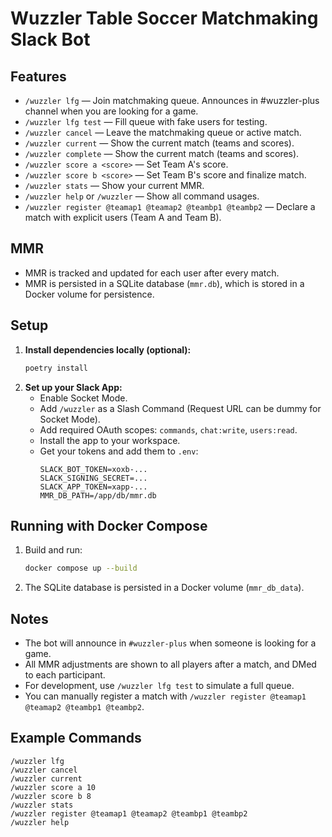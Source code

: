 # Wuzzler Table Soccer Matchmaking Slack Bot

## Features
- `/wuzzler lfg` — Join matchmaking queue. Announces in #wuzzler-plus channel when you are looking for a game.
- `/wuzzler lfg test` — Fill queue with fake users for testing.
- `/wuzzler cancel` — Leave the matchmaking queue or active match.
- `/wuzzler current` — Show the current match (teams and scores).
- `/wuzzler complete` — Show the current match (teams and scores).
- `/wuzzler score a <score>` — Set Team A's score.
- `/wuzzler score b <score>` — Set Team B's score and finalize match.
- `/wuzzler stats` — Show your current MMR.
- `/wuzzler help` or `/wuzzler` — Show all command usages.
- `/wuzzler register @teamap1 @teamap2 @teambp1 @teambp2` — Declare a match with explicit users (Team A and Team B).

## MMR
- MMR is tracked and updated for each user after every match.
- MMR is persisted in a SQLite database (`mmr.db`), which is stored in a Docker volume for persistence.

## Setup
1. **Install dependencies locally (optional):**
   ```sh
   poetry install
   ```
2. **Set up your Slack App:**
   - Enable Socket Mode.
   - Add `/wuzzler` as a Slash Command (Request URL can be dummy for Socket Mode).
   - Add required OAuth scopes: `commands`, `chat:write`, `users:read`.
   - Install the app to your workspace.
   - Get your tokens and add them to `.env`:
     ```
     SLACK_BOT_TOKEN=xoxb-...
     SLACK_SIGNING_SECRET=...
     SLACK_APP_TOKEN=xapp-...
     MMR_DB_PATH=/app/db/mmr.db
     ```

## Running with Docker Compose
1. Build and run:
   ```sh
   docker compose up --build
   ```
2. The SQLite database is persisted in a Docker volume (`mmr_db_data`).

## Notes
- The bot will announce in `#wuzzler-plus` when someone is looking for a game.
- All MMR adjustments are shown to all players after a match, and DMed to each participant.
- For development, use `/wuzzler lfg test` to simulate a full queue.
- You can manually register a match with `/wuzzler register @teamap1 @teamap2 @teambp1 @teambp2`.

## Example Commands
```
/wuzzler lfg
/wuzzler cancel
/wuzzler current
/wuzzler score a 10
/wuzzler score b 8
/wuzzler stats
/wuzzler register @teamap1 @teamap2 @teambp1 @teambp2
/wuzzler help
